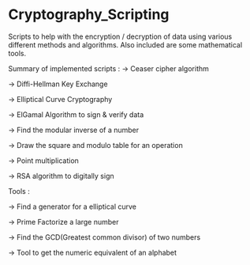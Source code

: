 # Cryptography_Scripting

Scripts to help with the encryption / decryption of data using various different methods and algorithms.
Also included are some mathematical tools.

Summary of implemented scripts :
-> Ceaser cipher algorithm

-> Diffi-Hellman Key Exchange

-> Elliptical Curve Cryptography

-> ElGamal Algorithm to sign & verify data

-> Find the modular inverse of a number

-> Draw the square and modulo table for an operation

-> Point multiplication

-> RSA algorithm to digitally sign

Tools :

-> Find a generator for a elliptical curve

-> Prime Factorize a large number

-> Find the GCD(Greatest common divisor) of two numbers

-> Tool to get the numeric equivalent of an alphabet
